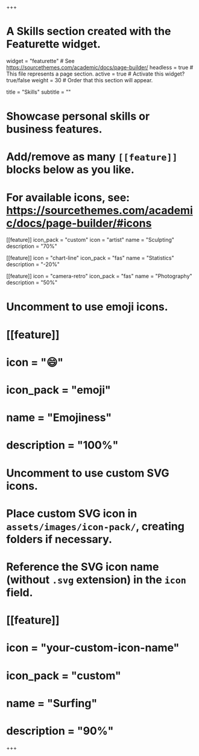 +++
# A Skills section created with the Featurette widget.
widget = "featurette"  # See https://sourcethemes.com/academic/docs/page-builder/
headless = true  # This file represents a page section.
active = true  # Activate this widget? true/false
weight = 30  # Order that this section will appear.

title = "Skills"
subtitle = ""

# Showcase personal skills or business features.
# 
# Add/remove as many `[[feature]]` blocks below as you like.
# 
# For available icons, see: https://sourcethemes.com/academic/docs/page-builder/#icons

[[feature]]
  icon_pack = "custom"
  icon = "artist"
  name = "Sculpting"  
  description = "70%"
  
[[feature]]
  icon = "chart-line"
  icon_pack = "fas"
  name = "Statistics"
  description = "-20%"  
  
[[feature]]
  icon = "camera-retro"
  icon_pack = "fas"
  name = "Photography"
  description = "50%"

# Uncomment to use emoji icons.
 # [[feature]]
 #  icon = ":smile:"
 #  icon_pack = "emoji"
 #  name = "Emojiness"
 #  description = "100%"  

# Uncomment to use custom SVG icons.
# Place custom SVG icon in `assets/images/icon-pack/`, creating folders if necessary.
# Reference the SVG icon name (without `.svg` extension) in the `icon` field.
# [[feature]]
#  icon = "your-custom-icon-name"
#  icon_pack = "custom"
#  name = "Surfing"
#  description = "90%"

+++
